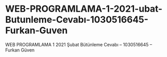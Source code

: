# WEB-PROGRAMLAMA-1-2021-ubat-Butunleme-Cevabı-1030516645-Furkan-Guven
WEB PROGRAMLAMA 1 2021 Şubat Bütünleme Cevabı – 1030516645 – Furkan Güven
